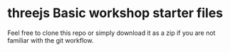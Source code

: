 # threejs Basic workshop starter files

Feel free to clone this repo or simply download it as a zip if you are not familiar with the git workflow.
